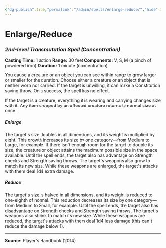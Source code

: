 ```yaml
---
{"dg-publish":true,"permalink":"/admin/spells/enlarge-reduce/","hide":true,"updated":"2025-08-11T11:53:29.380+01:00"}
---
```


# Enlarge/Reduce
### *2nd-level Transmutation Spell* *(Concentration)*
**Casting Time:** 1 action
**Range:** 30 feet
**Components:** V, S, M (a pinch of powdered iron)
**Duration:** 1 minute (concentration)

You cause a creature or an object you can see within range to grow larger or smaller for the duration. Choose either a creature or an object that is neither worn nor carried. If the target is unwilling, it can make a Constitution saving throw. On a success, the spell has no effect.

If the target is a creature, everything it is wearing and carrying changes size with it. Any item dropped by an affected creature returns to normal size at once.

##### Enlarge
The target's size doubles in all dimensions, and its weight is multiplied by eight. This growth increases its size by one category—from Medium to Large, for example. If there isn't enough room for the target to double its size, the creature or object attains the maximum possible size in the space available. Until the spell ends, the target also has advantage on Strength checks and Strength saving throws. The target's weapons also grow to match its new size. While these weapons are enlarged, the target's attacks with them deal 1d4 extra damage.

##### Reduce
The target's size is halved in all dimensions, and its weight is reduced to one-eighth of normal. This reduction decreases its size by one category—from Medium to Small, for example. Until the spell ends, the target also has disadvantage on Strength checks and Strength saving throws. The target's weapons also shrink to match its new size. While these weapons are reduced, the target's attacks with them deal 1d4 less damage (this can't reduce the damage below 1).

---
**Source:** Player's Handbook (2014)